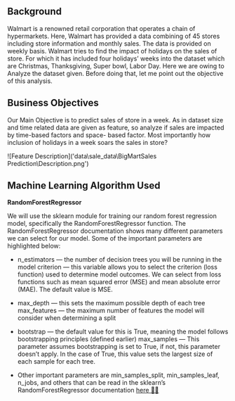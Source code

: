 ## Background
Walmart is a renowned retail corporation that operates a chain of hypermarkets. Here, Walmart has provided a data combining of 45 stores including store information and monthly sales. The data is provided on weekly basis. Walmart tries to find the impact of holidays on the sales of store. For which it has included four holidays’ weeks into the dataset which are Christmas, Thanksgiving, Super bowl, Labor Day. Here we are owing to Analyze the dataset given. Before doing that, let me point out the objective of this analysis.

## Business Objectives
Our Main Objective is to predict sales of store in a week. As in dataset size and time related data are given as feature, so analyze if sales are impacted by time-based factors and space- based factor. Most importantly how inclusion of holidays in a week soars the sales in store?

![Feature Description]('data\sale_data\BigMartSales Prediction\Description.png')


## Machine Learning Algorithm Used
**RandomForestRegressor**

We will use the sklearn module for training our random forest regression model, specifically the RandomForestRegressor function. The RandomForestRegressor documentation shows many different parameters we can select for our model. Some of the important parameters are highlighted below:

* n_estimators — the number of decision trees you will be running in the model
criterion — this variable allows you to select the criterion (loss function) used to determine model outcomes. We can select from loss functions such as mean squared error (MSE) and mean absolute error (MAE). The default value is MSE.

* max_depth — this sets the maximum possible depth of each tree
max_features — the maximum number of features the model will consider when determining a split

* bootstrap — the default value for this is True, meaning the model follows bootstrapping principles (defined earlier)
max_samples — This parameter assumes bootstrapping is set to True, if not, this parameter doesn’t apply. In the case of True, this value sets the largest size of each sample for each tree.

* Other important parameters are min_samples_split, min_samples_leaf, n_jobs, and others that can be read in the sklearn’s RandomForestRegressor documentation [here 💁‍♂️](https://scikit-learn.org/stable/modules/generated/sklearn.ensemble.RandomForestRegressor.html)
